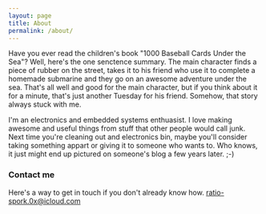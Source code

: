 ```yaml
---
layout: page
title: About
permalink: /about/
---
```


Have you ever read the children's book "1000 Baseball Cards Under the Sea"?  Well, here's the one senctence summary.  The main character finds a piece of rubber on the street, takes it to his friend who use it to complete a homemade submarine and they go on an awesome adventure under the sea.  That's all well and good for the main character, but if you think about it for a minute, that's just another Tuesday for his friend.  Somehow, that story always stuck with me.  

I'm an electronics and embedded systems enthuasist.  I love making awesome and useful things from stuff that other people would call junk.  Next time you're cleaning out and electronics bin, maybe you'll consider taking something appart or giving it to someone who wants to.  Who knows, it just might end up pictured on someone's blog a few years later. ;-)

### Contact me

Here's a way to get in touch if you don't already know how.
[ratio-spork.0x@icloud.com](mailto:ratio-spork.0x@icloud.com)

